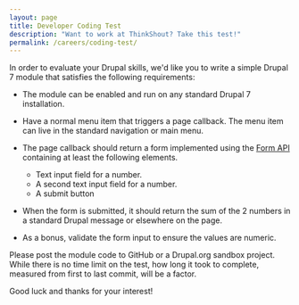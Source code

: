```yaml
---
layout: page
title: Developer Coding Test
description: "Want to work at ThinkShout? Take this test!"
permalink: /careers/coding-test/
---
```


In order to evaluate your Drupal skills, we'd like you to write a simple Drupal 7 module that satisfies the following requirements:

* The module can be enabled and run on any standard Drupal 7 installation.
* Have a normal menu item that triggers a page callback. The menu item can live in the standard navigation or main menu.
* The page callback should return a form implemented using the [Form API](https://api.drupal.org/api/drupal/developer%21topics%21forms_api_reference.html/7) containing at least the following elements.

  * Text input field for a number.
  * A second text input field for a number.
  * A submit button
* When the form is submitted, it should return the sum of the 2 numbers in a standard Drupal message or elsewhere on the page.
* As a bonus, validate the form input to ensure the values are numeric.

Please post the module code to GitHub or a Drupal.org sandbox project. While there is no time limit on the test, how long it took to complete, measured from first to last commit, will be a factor.

Good luck and thanks for your interest!
